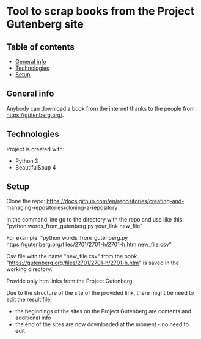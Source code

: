 # Tool to scrap books from the Project Gutenberg site

## Table of contents
* [General info](#general-info)
* [Technologies](#technologies)
* [Setup](#setup)

## General info

Anybody can download a book from the internet thanks to the people from https://gutenberg.org/.

## Technologies
Project is created with:
* Python 3
* BeautifulSoup 4

## Setup

Clone the repo:
https://docs.github.com/en/repositories/creating-and-managing-repositories/cloning-a-repository

In the command line go to the directory with the repo and use like this:
"python words_from_gutenberg.py your_link new_file"

For example:
"python words_from_gutenberg.py  https://gutenberg.org/files/2701/2701-h/2701-h.htm new_file.csv"

Csv file with the name "new_file.csv" from the book "https://gutenberg.org/files/2701/2701-h/2701-h.htm" is saved in the working directory.

Provide only htm links from the Project Gutenberg.

Due to the structure of the site of the provided link, there might be need to edit the result file:
* the beginnings of the sites on the Project Gutenberg are contents and additional info
* the end of the sites are now downloaded at the moment - no need to edit